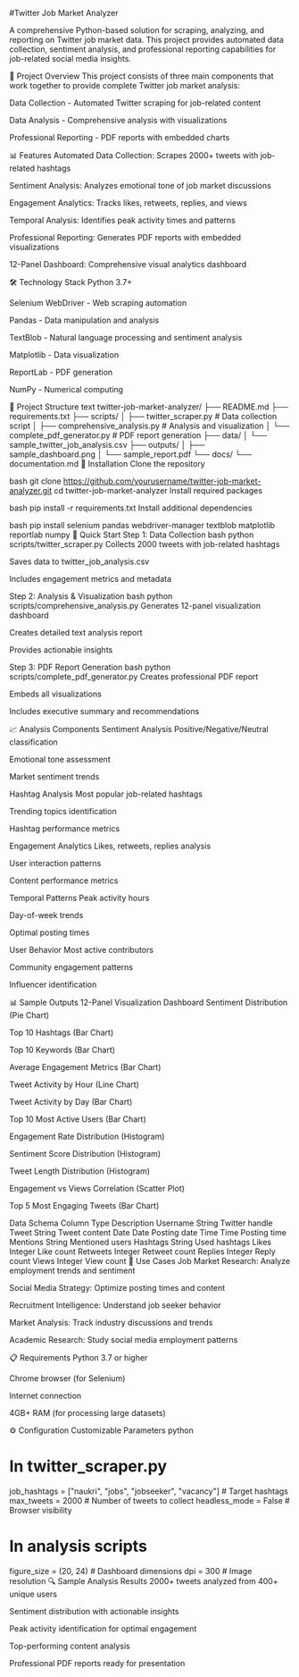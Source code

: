 #Twitter Job Market Analyzer


A comprehensive Python-based solution for scraping, analyzing, and reporting on Twitter job market data. This project provides automated data collection, sentiment analysis, and professional reporting capabilities for job-related social media insights.

🚀 Project Overview
This project consists of three main components that work together to provide complete Twitter job market analysis:

Data Collection - Automated Twitter scraping for job-related content

Data Analysis - Comprehensive analysis with visualizations

Professional Reporting - PDF reports with embedded charts

📊 Features
Automated Data Collection: Scrapes 2000+ tweets with job-related hashtags

Sentiment Analysis: Analyzes emotional tone of job market discussions

Engagement Analytics: Tracks likes, retweets, replies, and views

Temporal Analysis: Identifies peak activity times and patterns

Professional Reporting: Generates PDF reports with embedded visualizations

12-Panel Dashboard: Comprehensive visual analytics dashboard

🛠️ Technology Stack
Python 3.7+

Selenium WebDriver - Web scraping automation

Pandas - Data manipulation and analysis

TextBlob - Natural language processing and sentiment analysis

Matplotlib - Data visualization

ReportLab - PDF generation

NumPy - Numerical computing

📁 Project Structure
text
twitter-job-market-analyzer/
├── README.md
├── requirements.txt
├── scripts/
│   ├── twitter_scraper.py          # Data collection script
│   ├── comprehensive_analysis.py   # Analysis and visualization
│   └── complete_pdf_generator.py   # PDF report generation
├── data/
│   └── sample_twitter_job_analysis.csv
├── outputs/
│   ├── sample_dashboard.png
│   └── sample_report.pdf
└── docs/
    └── documentation.md
🔧 Installation
Clone the repository

bash
git clone https://github.com/yourusername/twitter-job-market-analyzer.git
cd twitter-job-market-analyzer
Install required packages

bash
pip install -r requirements.txt
Install additional dependencies

bash
pip install selenium pandas webdriver-manager textblob matplotlib reportlab numpy
🚀 Quick Start
Step 1: Data Collection
bash
python scripts/twitter_scraper.py
Collects 2000 tweets with job-related hashtags

Saves data to twitter_job_analysis.csv

Includes engagement metrics and metadata

Step 2: Analysis & Visualization
bash
python scripts/comprehensive_analysis.py
Generates 12-panel visualization dashboard

Creates detailed text analysis report

Provides actionable insights

Step 3: PDF Report Generation
bash
python scripts/complete_pdf_generator.py
Creates professional PDF report

Embeds all visualizations

Includes executive summary and recommendations

📈 Analysis Components
Sentiment Analysis
Positive/Negative/Neutral classification

Emotional tone assessment

Market sentiment trends

Hashtag Analysis
Most popular job-related hashtags

Trending topics identification

Hashtag performance metrics

Engagement Analytics
Likes, retweets, replies analysis

User interaction patterns

Content performance metrics

Temporal Patterns
Peak activity hours

Day-of-week trends

Optimal posting times

User Behavior
Most active contributors

Community engagement patterns

Influencer identification

📊 Sample Outputs
12-Panel Visualization Dashboard
Sentiment Distribution (Pie Chart)

Top 10 Hashtags (Bar Chart)

Top 10 Keywords (Bar Chart)

Average Engagement Metrics (Bar Chart)

Tweet Activity by Hour (Line Chart)

Tweet Activity by Day (Bar Chart)

Top 10 Most Active Users (Bar Chart)

Engagement Rate Distribution (Histogram)

Sentiment Score Distribution (Histogram)

Tweet Length Distribution (Histogram)

Engagement vs Views Correlation (Scatter Plot)

Top 5 Most Engaging Tweets (Bar Chart)

Data Schema
Column	Type	Description
Username	String	Twitter handle
Tweet	String	Tweet content
Date	Date	Posting date
Time	Time	Posting time
Mentions	String	Mentioned users
Hashtags	String	Used hashtags
Likes	Integer	Like count
Retweets	Integer	Retweet count
Replies	Integer	Reply count
Views	Integer	View count
🎯 Use Cases
Job Market Research: Analyze employment trends and sentiment

Social Media Strategy: Optimize posting times and content

Recruitment Intelligence: Understand job seeker behavior

Market Analysis: Track industry discussions and trends

Academic Research: Study social media employment patterns

📋 Requirements
Python 3.7 or higher

Chrome browser (for Selenium)

Internet connection

4GB+ RAM (for processing large datasets)

⚙️ Configuration
Customizable Parameters
python
# In twitter_scraper.py
job_hashtags = ["naukri", "jobs", "jobseeker", "vacancy"]  # Target hashtags
max_tweets = 2000  # Number of tweets to collect
headless_mode = False  # Browser visibility

# In analysis scripts
figure_size = (20, 24)  # Dashboard dimensions
dpi = 300  # Image resolution
🔍 Sample Analysis Results
2000+ tweets analyzed from 400+ unique users

Sentiment distribution with actionable insights

Peak activity identification for optimal engagement

Top-performing content analysis

Professional PDF reports ready for presentation







